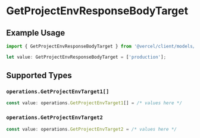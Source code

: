 # GetProjectEnvResponseBodyTarget

## Example Usage

```typescript
import { GetProjectEnvResponseBodyTarget } from '@vercel/client/models/operations';

let value: GetProjectEnvResponseBodyTarget = ['production'];
```

## Supported Types

### `operations.GetProjectEnvTarget1[]`

```typescript
const value: operations.GetProjectEnvTarget1[] = /* values here */
```

### `operations.GetProjectEnvTarget2`

```typescript
const value: operations.GetProjectEnvTarget2 = /* values here */
```

